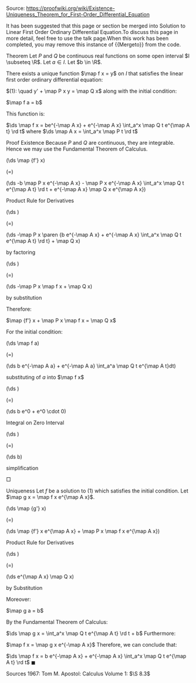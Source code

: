 # 

Source: https://proofwiki.org/wiki/Existence-Uniqueness_Theorem_for_First-Order_Differential_Equation


It has been suggested that this page or section be merged into Solution to Linear First Order Ordinary Differential Equation.To discuss this page in more detail, feel free to use the talk page.When this work has been completed, you may remove this instance of {{Mergeto}} from the code.


Theorem
Let $P$ and $Q$ be continuous real functions on some open interval $I \subseteq \R$.
Let $a \in I$.
Let $b \in \R$.

There exists a unique function $\map f x = y$ on $I$ that satisfies the linear first order ordinary differential equation: 

$(1): \quad y' + \map P x y = \map Q x$
along with the initial condition:

$\map f a = b$

This function is:

$\ds \map f x = be^{-\map A x} + e^{-\map A x} \int_a^x \map Q t e^{\map A t} \rd t$
where $\ds \map A x = \int_a^x \map P t \rd t$


Proof
Existence
Because $P$ and $Q$ are continuous, they are integrable.
Hence we may use the Fundamental Theorem of Calculus.














\(\ds \map {f'} x\)

\(=\)







\(\ds -b \map P x e^{-\map A x} - \map P x e^{-\map A x} \int_a^x \map Q t e^{\map A t} \rd t + e^{-\map A x} \map Q x e^{\map A x}\)





Product Rule for Derivatives














\(\ds \)

\(=\)







\(\ds -\map P x \paren {b e^{-\map A x} + e^{-\map A x} \int_a^x \map Q t e^{\map A t} \rd t} + \map Q x\)





by factoring














\(\ds \)

\(=\)







\(\ds -\map P x \map f x + \map Q x\)





by substitution




Therefore:

$\map {f'} x + \map P x \map f x = \map Q x$

For the initial condition:














\(\ds \map f a\)

\(=\)







\(\ds b e^{-\map A a} + e^{-\map A a} \int_a^a \map Q t e^{\map A t}dt\)





substituting of $a$ into $\map f x$














\(\ds \)

\(=\)







\(\ds b e^0 + e^0 \cdot 0\)





Integral on Zero Interval














\(\ds \)

\(=\)







\(\ds b\)





simplification



$\Box$


Uniqueness
Let $f$ be a solution to $(1)$ which satisfies the initial condition.
Let $\map g x = \map f x e^{\map A x}$.














\(\ds \map {g'} x\)

\(=\)







\(\ds \map {f'} x e^{\map A x} + \map P x \map f x e^{\map A x}\)





Product Rule for Derivatives














\(\ds \)

\(=\)







\(\ds e^{\map A x} \map Q x\)





by Substitution



Moreover:

$\map g a = b$

By the Fundamental Theorem of Calculus:

$\ds \map g x = \int_a^x \map Q t e^{\map A t} \rd t + b$
Furthermore:

$\map f x = \map g x e^{-\map A x}$
Therefore, we can conclude that:

$\ds \map f x = b e^{-\map A x} + e^{-\map A x} \int_a^x \map Q t e^{\map A t} \rd t$
$\blacksquare$


Sources
1967: Tom M. Apostol: Calculus Volume 1: $\S 8.3$





